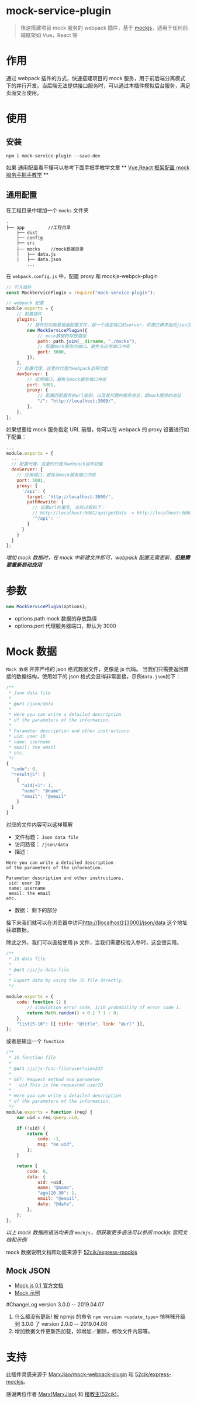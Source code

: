 # mock-service-plugin

> 快速搭建项目 mock 服务的 webpack 插件，基于 [mockjs](https://github.com/nuysoft/Mock)，适用于任何前端框架如 Vue，React 等

# 作用

通过 webpack 插件的方式，快速搭建项目的 mock 服务，用于前后端分离模式下的并行开发。当后端无法提供接口服务时，可以通过本插件模拟后台服务，满足页面交互使用。

# 使用

## 安装

```
npm i mock-service-plugin --save-dev
```

如果 通用配置看不懂可以参考下面手把手教学文章
** [Vue,React 框架配置 mock 服务手把手教学](https://blog.csdn.net/bianliuzhu/article/details/123593237) **

## 通用配置

在工程目录中增加一个 `mocks` 文件夹

```
.
├── app         //工程目录
    ├── dist
    ├── config
    ├── src
    ├── mocks    //mock数据目录
    |   ├── data.js
    |   ├── data.json
        ...
```

在 `webpack.config.js` 中，配置 proxy 和 mockjs-webpck-plugin

```javascript
// 引入插件
const MockServicePlugin = require("mock-service-plugin");

// webpack 配置
module.exports = {
	// 配置插件
	plugins: [
		// 插件的功能是根据配置文件，起一个指定端口的server，将接口请求指向json文件
		new MockServicePlugin({
			// mock数据的存放路径
			path: path.join(__dirname, "./mocks"),
			// 配置mock服务的端口，避免与应用端口冲突
			port: 3000,
		}),
	],
	// 配置代理，这里的代理为webpack自带功能
	devServer: {
		// 应用端口，避免与mock服务端口冲突
		port: 5001,
		proxy: {
			// 配置匹配服务的url规则，以及其代理的服务地址，即mock服务的地址
			"/": "http://localhost:3000/",
		},
	},
};
```

如果想要给 mock 服务指定 URL 前缀，你可以在 webpack 的 proxy 设置进行如下配置：

```javascript
...
module.exports = {
  ...
  // 配置代理，这里的代理为webpack自带功能
  devServer: {
    // 应用端口，避免与mock服务端口冲突
    port: 5001,
    proxy: {
      '/api': {
        target: 'http://localhost:3000/',
        pathRewrite: {
          // 设置url的重写, 实际过程如下：
          // http://localhost:5001/api/getData -> http://localhost:3000/getData
          '^/api': ''
        }
      }
    }
  }
};
```

_增加 mock 数据时，在 mock 中新建文件即可，webpack 配置无需更新，**但是需要重新启动应用**_

# 参数

```javascript
new MockServicePlugin(options);
```

- options.path mock 数据的存放路径
- options.port 代理服务器端口，默认为 3000

# Mock 数据

`Mock 数据` 并非严格的 json 格式数据文件，更像是 js 代码。
当我们只需要返回直接的数据结构，使用如下的 json 格式会显得非常直接，示例`data.json`如下：

```js
/**
 * Json data file
 *
 * @url /json/data
 *
 * Here you can write a detailed description
 * of the parameters of the information.
 *
 * Parameter description and other instructions.
 * uid: user ID
 * name: username
 * email: the email
 * etc.
 */
{
  "code": 0,
  "result|5": [
    {
      "uid|+1": 1,
      "name": "@name",
      "email": "@email"
    }
  ]
}
```

对应的文件内容可以这样理解

- 文件标题： `Json data file`
- 访问路径： `/json/data`
- 描述：

```
Here you can write a detailed description
of the parameters of the information.

Parameter description and other instructions.
 uid: user ID
 name: username
 email: the email
etc.
```

- 数据： 剩下的部分

接下来我们就可以在浏览器中访问<http://[localhost]:[3000]/json/data> 这个地址获取数据。

除此之外，我们可以直接使用 js 文件，当我们需要校验入参时，这会很实用。

```js
/**
 * JS data file
 *
 * @url /js/js-data-file
 *
 * Export data by using the JS file directly.
 */

module.exports = {
	code: function () {
		// simulation error code, 1/10 probability of error code 1.
		return Math.random() < 0.1 ? 1 : 0;
	},
	"list|5-10": [{ title: "@title", link: "@url" }],
};
```

或者是输出一个 `function`

```js
/**
 * JS function file
 *
 * @url /js/js-func-file/user?uid=233
 *
 * GET: Request method and parameter
 *   uid This is the requested userID
 *
 * Here you can write a detailed description
 * of the parameters of the information.
 */
module.exports = function (req) {
	var uid = req.query.uid;

	if (!uid) {
		return {
			code: -1,
			msg: "no uid",
		};
	}

	return {
		code: 0,
		data: {
			uid: +uid,
			name: "@name",
			"age|20-30": 1,
			email: "@email",
			date: "@date",
		},
	};
};
```

_以上 mock 数据的语法均来自 `mockjs`，想获取更多语法可以参阅 mockjs 官网文档和示例_

mock 数据说明文档和功能来源于 [52cik/express-mockjs](https://github.com/52cik/express-mockjs)

## Mock JSON

- [Mock.js 0.1 官方文档](https://github.com/nuysoft/Mock/wiki)
- [Mock 示例](http://mockjs-lite.js.org/docs/examples.html)

#ChangeLog
version 3.0.0 -- 2019.04.07

1. 什么都没有更新! 被 npmjs 的命令 `npm version <update_type>` 悄咪咪升级到 3.0.0 了
   version 2.0.0 -- 2019.04.06
1. 增加数据文件更新热加载，如增加／删除，修改文件内容等。

# 支持

此插件灵感来源于 [MarxJiao/mock-webpack-plugin](.https://github.com/MarxJiao/mock-webpack-plugin) 和 [52cik/express-mockjs](https://github.com/52cik/express-mockjs)。

感谢两位作者 [Marx(MarxJiao)](https://github.com/MarxJiao) 和 [楼教主(52cik)](https://github.com/52cik)。
